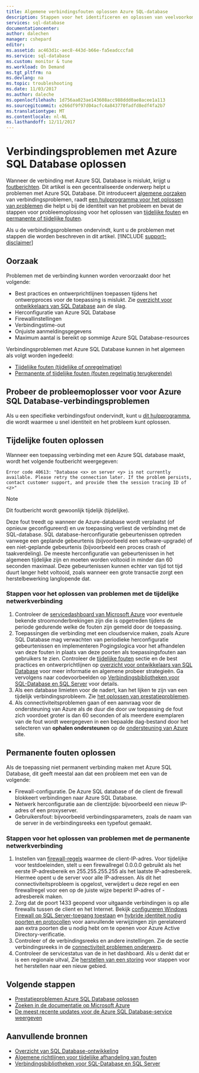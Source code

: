 ```yaml
---
title: Algemene verbindingsfouten oplossen Azure SQL-database
description: Stappen voor het identificeren en oplossen van veelvoorkomende fouten voor Azure SQL Database.
services: sql-database
documentationcenter: 
author: dalechen
manager: cshepard
editor: 
ms.assetid: ac463d1c-aec8-443d-b66e-fa5eadcccfa8
ms.service: sql-database
ms.custom: monitor & tune
ms.workload: On Demand
ms.tgt_pltfrm: na
ms.devlang: na
ms.topic: troubleshooting
ms.date: 11/03/2017
ms.author: daleche
ms.openlocfilehash: 1d756aa023ae143608acc988ddd0ae8acee1a113
ms.sourcegitcommit: e266df9f97d04acfc4a843770fadfd8edf4fa2b7
ms.translationtype: MT
ms.contentlocale: nl-NL
ms.lasthandoff: 12/11/2017
---
```

# <a name="troubleshoot-connection-issues-to-azure-sql-database"></a>Verbindingsproblemen met Azure SQL Database oplossen
Wanneer de verbinding met Azure SQL Database is mislukt, krijgt u [foutberichten](sql-database-develop-error-messages.md). Dit artikel is een gecentraliseerde onderwerp helpt u problemen met Azure SQL Database. Dit introduceert [algemene oorzaken](#cause) van verbindingsproblemen, raadt [een hulpprogramma voor het oplossen van problemen](#try-the-troubleshooter-for-azure-sql-database-connectivity-issues) die helpt u bij de identiteit van het probleem en bevat de stappen voor probleemoplossing voor het oplossen van [tijdelijke fouten](#troubleshoot-transient-errors) en [permanente of tijdelijke fouten](#troubleshoot-persistent-errors). 

Als u de verbindingsproblemen ondervindt, kunt u de problemen met stappen die worden beschreven in dit artikel.
[!INCLUDE [support-disclaimer](../../includes/support-disclaimer.md)]

## <a name="cause"></a>Oorzaak
Problemen met de verbinding kunnen worden veroorzaakt door het volgende:

* Best practices en ontwerprichtlijnen toepassen tijdens het ontwerpproces voor de toepassing is mislukt.  Zie [overzicht voor ontwikkelaars van SQL Database](sql-database-develop-overview.md) aan de slag.
* Herconfiguratie van Azure SQL Database
* Firewallinstellingen
* Verbindingstime-out
* Onjuiste aanmeldingsgegevens
* Maximum aantal is bereikt op sommige Azure SQL Database-resources

Verbindingsproblemen met Azure SQL Database kunnen in het algemeen als volgt worden ingedeeld:

* [Tijdelijke fouten (tijdelijke of onregelmatige)](#troubleshoot-transient-errors)
* [Permanente of tijdelijke fouten (fouten regelmatig terugkerende)](#troubleshoot-persistent-errors)

## <a name="try-the-troubleshooter-for-azure-sql-database-connectivity-issues"></a>Probeer de probleemoplosser voor voor Azure SQL Database-verbindingsproblemen
Als u een specifieke verbindingsfout ondervindt, kunt u [dit hulpprogramma](https://support.microsoft.com/help/10085/troubleshooting-connectivity-issues-with-microsoft-azure-sql-database), die wordt waarmee u snel identiteit en het probleem kunt oplossen.

## <a name="troubleshoot-transient-errors"></a>Tijdelijke fouten oplossen

Wanneer een toepassing verbinding met een Azure SQL database maakt, wordt het volgende foutbericht weergegeven:

```
Error code 40613: "Database <x> on server <y> is not currently available. Please retry the connection later. If the problem persists, contact customer support, and provide them the session tracing ID of <z>"
```

> [!NOTE]
> Dit foutbericht wordt gewoonlijk tijdelijk (tijdelijke).
> 
> 

Deze fout treedt op wanneer de Azure-database wordt verplaatst (of opnieuw geconfigureerd) en uw toepassing verliest de verbinding met de SQL-database. SQL database-herconfiguratie gebeurtenissen optreden vanwege een geplande gebeurtenis (bijvoorbeeld een software-upgrade) of een niet-geplande gebeurtenis (bijvoorbeeld een proces crash of taakverdeling). De meeste herconfiguratie van gebeurtenissen in het algemeen tijdelijke zijn en moeten worden voltooid in minder dan 60 seconden maximaal. Deze gebeurtenissen kunnen echter van tijd tot tijd duurt langer hebt voltooid, zoals wanneer een grote transactie zorgt een herstelbewerking langlopende dat.

### <a name="steps-to-resolve-transient-connectivity-issues"></a>Stappen voor het oplossen van problemen met de tijdelijke netwerkverbinding

1. Controleer de [servicedashboard van Microsoft Azure](https://azure.microsoft.com/status) voor eventuele bekende stroomonderbrekingen zijn die is opgetreden tijdens de periode gedurende welke de fouten zijn gemeld door de toepassing.
2. Toepassingen die verbinding met een cloudservice maken, zoals Azure SQL Database mag verwachten van periodieke herconfiguratie gebeurtenissen en implementeren Pogingslogica voor het afhandelen van deze fouten in plaats van deze poorten als toepassingsfouten aan gebruikers te zien. Controleer de [tijdelijke fouten](sql-database-connectivity-issues.md) sectie en de best practices en ontwerprichtlijnen op [overzicht voor ontwikkelaars van SQL Database](sql-database-develop-overview.md) voor meer informatie en algemene probeer strategieën. Ga vervolgens naar codevoorbeelden op [Verbindingsbibliotheken voor SQL-Database en SQL Server](sql-database-libraries.md) voor details.
3. Als een database limieten voor de nadert, kan het lijken te zijn van een tijdelijk verbindingsprobleem. Zie [het oplossen van prestatieproblemen](sql-database-troubleshoot-performance.md).
4. Als connectiviteitsproblemen gaan of een aanvraag voor de ondersteuning van Azure als de duur die door uw toepassing de fout zich voordoet groter is dan 60 seconden of als meerdere exemplaren van de fout wordt weergegeven in een bepaalde dag-bestand door het selecteren van **ophalen ondersteunen** op de [ondersteuning van Azure](https://azure.microsoft.com/support/options) site.

## <a name="troubleshoot-persistent-errors"></a>Permanente fouten oplossen
Als de toepassing niet permanent verbinding maken met Azure SQL Database, dit geeft meestal aan dat een probleem met een van de volgende:

* Firewall-configuratie. De Azure SQL database of de client de firewall blokkeert verbindingen naar Azure SQL Database.
* Netwerk herconfiguratie aan de clientzijde: bijvoorbeeld een nieuw IP-adres of een proxyserver.
* Gebruikersfout: bijvoorbeeld verbindingsparameters, zoals de naam van de server in de verbindingsreeks een typefout gemaakt.

### <a name="steps-to-resolve-persistent-connectivity-issues"></a>Stappen voor het oplossen van problemen met de permanente netwerkverbinding
1. Instellen van [firewall-regels](sql-database-configure-firewall-settings.md) waarmee de client-IP-adres. Voor tijdelijke voor testdoeleinden, stelt u een firewallregel 0.0.0.0 gebruikt als het eerste IP-adresbereik en 255.255.255.255 als het laatste IP-adresbereik. Hiermee opent u de server voor alle IP-adressen. Als dit het connectiviteitsprobleem is opgelost, verwijdert u deze regel en een firewallregel voor een op de juiste wijze beperkt IP-adres of -adresbereik maken. 
2. Zorg dat de poort 1433 geopend voor uitgaande verbindingen is op alle firewalls tussen de client en het Internet. Bekijk [configureren Windows Firewall op SQL Server-toegang toestaan](https://msdn.microsoft.com/library/cc646023.aspx) en [hybride identiteit nodig poorten en protocollen](https://docs.microsoft.com/azure/active-directory/connect/active-directory-aadconnect-ports) voor aanvullende verwijzingen zijn gerelateerd aan extra poorten die u nodig hebt om te openen voor Azure Active Directory-verificatie.
3. Controleer of de verbindingsreeks en andere instellingen. Zie de sectie verbindingsreeks in de [connectiviteit problemen onderwerp](sql-database-connectivity-issues.md#connections-to-sql-database).
4. Controleer de servicestatus van de in het dashboard. Als u denkt dat er is een regionale uitval, Zie [herstellen van een storing](sql-database-disaster-recovery.md) voor stappen voor het herstellen naar een nieuw gebied.

## <a name="next-steps"></a>Volgende stappen
* [Prestatieproblemen Azure SQL Database oplossen](sql-database-troubleshoot-performance.md)
* [Zoeken in de documentatie op Microsoft Azure](http://azure.microsoft.com/search/documentation/)
* [De meest recente updates voor de Azure SQL Database-service weergeven](http://azure.microsoft.com/updates/?service=sql-database)

## <a name="additional-resources"></a>Aanvullende bronnen
* [Overzicht van SQL Database-ontwikkeling](sql-database-develop-overview.md)
* [Algemene richtlijnen voor tijdelijke afhandeling van fouten](../best-practices-retry-general.md)
* [Verbindingsbibliotheken voor SQL-Database en SQL Server](sql-database-libraries.md)

